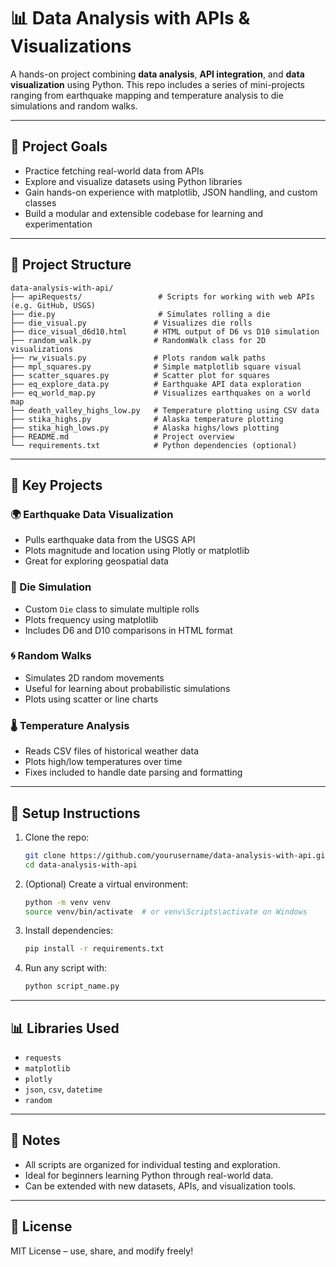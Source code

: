# 📊 Data Analysis with APIs & Visualizations

A hands-on project combining **data analysis**, **API integration**, and **data visualization** using Python. This repo includes a series of mini-projects ranging from earthquake mapping and temperature analysis to die simulations and random walks.

---

## 🎯 Project Goals

- Practice fetching real-world data from APIs
- Explore and visualize datasets using Python libraries
- Gain hands-on experience with matplotlib, JSON handling, and custom classes
- Build a modular and extensible codebase for learning and experimentation

---

## 📁 Project Structure

```
data-analysis-with-api/
├── apiRequests/                 # Scripts for working with web APIs (e.g. GitHub, USGS)
├── die.py                       # Simulates rolling a die
├── die_visual.py               # Visualizes die rolls
├── dice_visual_d6d10.html      # HTML output of D6 vs D10 simulation
├── random_walk.py              # RandomWalk class for 2D visualizations
├── rw_visuals.py               # Plots random walk paths
├── mpl_squares.py              # Simple matplotlib square visual
├── scatter_squares.py          # Scatter plot for squares
├── eq_explore_data.py          # Earthquake API data exploration
├── eq_world_map.py             # Visualizes earthquakes on a world map
├── death_valley_highs_low.py   # Temperature plotting using CSV data
├── stika_highs.py              # Alaska temperature plotting
├── stika_high_lows.py          # Alaska highs/lows plotting
├── README.md                   # Project overview
└── requirements.txt            # Python dependencies (optional)
```

---

## 🧪 Key Projects

### 🌍 Earthquake Data Visualization
- Pulls earthquake data from the USGS API
- Plots magnitude and location using Plotly or matplotlib
- Great for exploring geospatial data

### 🎲 Die Simulation
- Custom `Die` class to simulate multiple rolls
- Plots frequency using matplotlib
- Includes D6 and D10 comparisons in HTML format

### 🌀 Random Walks
- Simulates 2D random movements
- Useful for learning about probabilistic simulations
- Plots using scatter or line charts

### 🌡️ Temperature Analysis
- Reads CSV files of historical weather data
- Plots high/low temperatures over time
- Fixes included to handle date parsing and formatting

---

## 🔧 Setup Instructions

1. Clone the repo:
   ```bash
   git clone https://github.com/yourusername/data-analysis-with-api.git
   cd data-analysis-with-api
   ```

2. (Optional) Create a virtual environment:
   ```bash
   python -m venv venv
   source venv/bin/activate  # or venv\Scripts\activate on Windows
   ```

3. Install dependencies:
   ```bash
   pip install -r requirements.txt
   ```

4. Run any script with:
   ```bash
   python script_name.py
   ```

---

## 📊 Libraries Used

- `requests`
- `matplotlib`
- `plotly`
- `json`, `csv`, `datetime`
- `random`

---

## 📌 Notes

- All scripts are organized for individual testing and exploration.
- Ideal for beginners learning Python through real-world data.
- Can be extended with new datasets, APIs, and visualization tools.

---

## 📜 License

MIT License – use, share, and modify freely!
